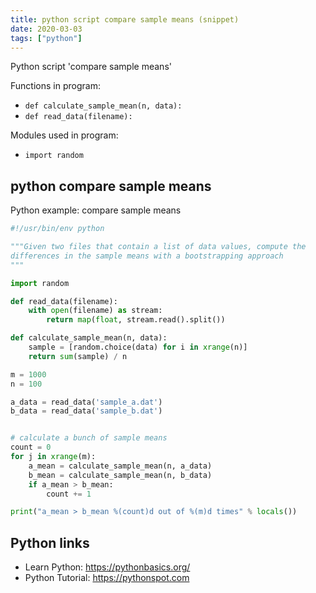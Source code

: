 ```yaml
---
title: python script compare sample means (snippet)
date: 2020-03-03
tags: ["python"]
---
```

Python script 'compare sample means'

Functions in program: 
* `def calculate_sample_mean(n, data):`
* `def read_data(filename):`

Modules used in program: 
* `import random`

## python compare sample means

Python example: compare sample means

```python
#!/usr/bin/env python

"""Given two files that contain a list of data values, compute the
differences in the sample means with a bootstrapping approach
"""

import random

def read_data(filename):
    with open(filename) as stream:
        return map(float, stream.read().split())

def calculate_sample_mean(n, data):
    sample = [random.choice(data) for i in xrange(n)]
    return sum(sample) / n

m = 1000
n = 100

a_data = read_data('sample_a.dat')
b_data = read_data('sample_b.dat')


# calculate a bunch of sample means
count = 0
for j in xrange(m):
    a_mean = calculate_sample_mean(n, a_data)
    b_mean = calculate_sample_mean(n, b_data)
    if a_mean > b_mean:
        count += 1

print("a_mean > b_mean %(count)d out of %(m)d times" % locals())


```

## Python links

- Learn Python: https://pythonbasics.org/
- Python Tutorial: https://pythonspot.com
